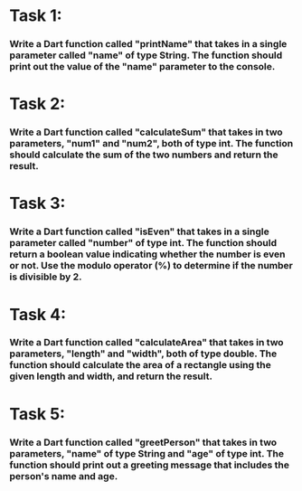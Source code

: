 # Task 1:
### Write a Dart function called "printName" that takes in a single parameter called "name" of type String. The function should print out the value of the "name" parameter to the console.
# Task 2:
### Write a Dart function called "calculateSum" that takes in two parameters, "num1" and "num2", both of type int. The function should calculate the sum of the two numbers and return the result.
# Task 3:
### Write a Dart function called "isEven" that takes in a single parameter called "number" of type int. The function should return a boolean value indicating whether the number is even or not. Use the modulo operator (%) to determine if the number is divisible by 2.
# Task 4:
### Write a Dart function called "calculateArea" that takes in two parameters, "length" and "width", both of type double. The function should calculate the area of a rectangle using the given length and width, and return the result.
# Task 5:
### Write a Dart function called "greetPerson" that takes in two parameters, "name" of type String and "age" of type int. The function should print out a greeting message that includes the person's name and age.

